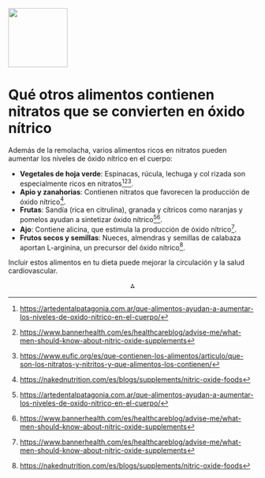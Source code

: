 <img src="https://r2cdn.perplexity.ai/pplx-full-logo-primary-dark%402x.png" class="logo" width="120"/>

# Qué otros alimentos contienen nitratos que se convierten en óxido nítrico

Además de la remolacha, varios alimentos ricos en nitratos pueden aumentar los niveles de óxido nítrico en el cuerpo:

- **Vegetales de hoja verde**: Espinacas, rúcula, lechuga y col rizada son especialmente ricos en nitratos[^1][^2][^4].
- **Apio y zanahorias**: Contienen nitratos que favorecen la producción de óxido nítrico[^3].
- **Frutas**: Sandía (rica en citrulina), granada y cítricos como naranjas y pomelos ayudan a sintetizar óxido nítrico[^1][^2].
- **Ajo**: Contiene alicina, que estimula la producción de óxido nítrico[^2].
- **Frutos secos y semillas**: Nueces, almendras y semillas de calabaza aportan L-arginina, un precursor del óxido nítrico[^3].

Incluir estos alimentos en tu dieta puede mejorar la circulación y la salud cardiovascular.

<div style="text-align: center">⁂</div>

[^1]: https://artedentalpatagonia.com.ar/que-alimentos-ayudan-a-aumentar-los-niveles-de-oxido-nitrico-en-el-cuerpo/

[^2]: https://www.bannerhealth.com/es/healthcareblog/advise-me/what-men-should-know-about-nitric-oxide-supplements

[^3]: https://nakednutrition.com/es/blogs/supplements/nitric-oxide-foods

[^4]: https://www.eufic.org/es/que-contienen-los-alimentos/articulo/que-son-los-nitratos-y-nitritos-y-que-alimentos-los-contienen/

[^5]: https://www.elespanol.com/ciencia/nutricion/20210510/alimentos-nitrato-polemico-compuesto-bueno-hipertension/579472054_3.html

[^6]: https://www.infobae.com/salud/2024/05/22/que-alimentos-contienen-nitratos-y-por-que-algunos-son-malos-para-la-salud/

[^7]: https://www.youtube.com/watch?v=gC6ddfo5V_Q

[^8]: https://saulnutri.com/blog/nitratos-todo-lo-que-necesitas-saber/

